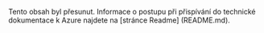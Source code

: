 Tento obsah byl přesunut. Informace o postupu při přispívání do technické dokumentace k Azure najdete na [stránce Readme] (README.md).



<!--HONumber=Aug16_HO1-->


